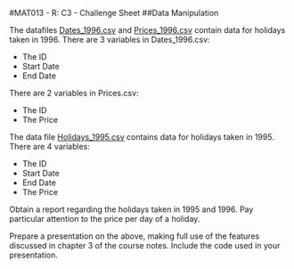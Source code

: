 #MAT013 - R: C3 - Challenge Sheet
##Data Manipulation

The datafiles [Dates\_1996.csv](https://dl.dropbox.com/s/3tuadri4zv17wmk/Dates_1996.csv?dl=1) and [Prices\_1996.csv](https://dl.dropbox.com/s/9t8fj9dlsv75nkv/Prices_1996.csv?dl=1) contain data for holidays taken in 1996. There are 3 variables in Dates_1996.csv:

- The ID
- Start Date
- End Date

There are 2 variables in Prices.csv:

- The ID
- The Price

The data file [Holidays_1995.csv](https://dl.dropbox.com/s/fsmcho3jeffie88/Holidays_1995.csv?dl=1) contains data for holidays taken in 1995. There are 4 variables:

- The ID
- Start Date
- End Date
- The Price

Obtain a report regarding the holidays taken in 1995 and 1996. Pay particular attention to the price per day of a holiday.

Prepare a presentation on the above, making full use of the features discussed in chapter 3 of the course notes. Include the code used in your presentation.
